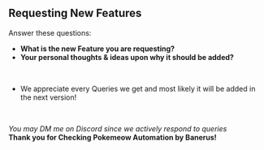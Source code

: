 ## Requesting New Features
Answer these questions:
- **What is the new Feature you are requesting?** <br>
- **Your personal thoughts & ideas upon why it should be added?** <br>
<br>

- We appreciate every Queries we get and most likely it will be added in the next version!

<br>

*You may DM me on Discord since we actively respond to queries*
<br>
**Thank you for Checking Pokemeow Automation by Banerus!**
